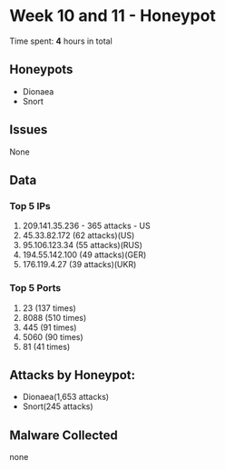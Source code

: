 # Week 10 and 11 - Honeypot

Time spent: **4** hours in total

## Honeypots
- Dionaea
- Snort

## Issues
None

## Data
### Top 5 IPs
1. 209.141.35.236 - 365 attacks - US
2. 45.33.82.172 (62 attacks)(US)
3. 95.106.123.34 (55 attacks)(RUS)
4. 194.55.142.100 (49 attacks)(GER)
5. 176.119.4.27 (39 attacks)(UKR)

### Top 5 Ports
1. 23 (137 times)
2. 8088 (510 times)
3. 445 (91 times)
4. 5060 (90 times)
5. 81 (41 times)

## Attacks by Honeypot:
- Dionaea(1,653 attacks)
- Snort(245 attacks)

## Malware Collected
none